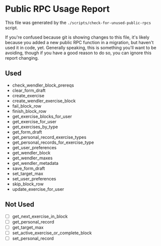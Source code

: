 # Public RPC Usage Report

This file was generated by the `./scripts/check-for-unused-public-rpcs` script.

If you're confused because git is showing changes to this file, it's likely
because you added a new public RPC function in a migration, but haven't used it
in code, yet. Generally speaking, this is something you'll want to be avoiding,
though if you have a good reason to do so, you can ignore this report changing.

## Used

- check_wendler_block_prereqs
- clear_form_draft
- create_exercise
- create_wendler_exercise_block
- fail_block_row
- finish_block_row
- get_exercise_blocks_for_user
- get_exercise_for_user
- get_exercises_by_type
- get_form_draft
- get_personal_record_exercise_types
- get_personal_records_for_exercise_type
- get_user_preferences
- get_wendler_block
- get_wendler_maxes
- get_wendler_metadata
- save_form_draft
- set_target_max
- set_user_preferences
- skip_block_row
- update_exercise_for_user

## Not Used

- [ ] get_next_exercise_in_block
- [ ] get_personal_record
- [ ] get_target_max
- [ ] set_active_exercise_or_complete_block
- [ ] set_personal_record
